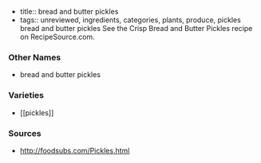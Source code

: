 - title:: bread and butter pickles
- tags:: unreviewed, ingredients, categories, plants, produce, pickles
bread and butter pickles See the Crisp Bread and Butter Pickles recipe on RecipeSource.com.

### Other Names

* bread and butter pickles

### Varieties

* [[pickles]]

### Sources
* http://foodsubs.com/Pickles.html
